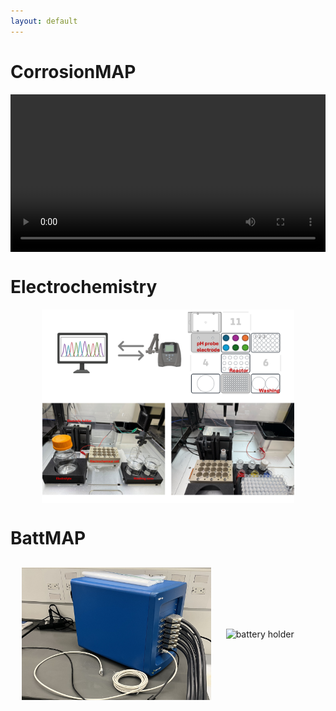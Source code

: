 ```yaml
---
layout: default
---
```


# CorrosionMAP
<div style="display: flex; justify-content: center; align-items: center;">
<video width="600" controls>
  <source src="/assets/images/lab/corrosion_map_1.mp4" type="video/mp4">
</video>
</div>

# Electrochemistry

<div>
<div style="display: flex; justify-content: center; align-items: center;">
  <img src="/assets/images/lab/electrochemistry.png" alt="Opentron Electrochemistry" style="width:80%; max-width:900px; display:block; margin:auto;">
</div>
</div>

# BattMAP

<div style="display: flex; justify-content: center; align-items: center; gap: 24px; margin: 30px 0;">
  <img src="/assets/images/lab/potentiostat.jpeg" alt="Biologic Potentiostat" style="width:60%; max-width:400px;">
  <img src="/assets/images/lab/battery_holder.jpg" alt="battery holder" style="width:28%; max-width:400px;">
</div>